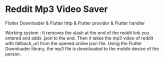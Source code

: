 # Reddit Mp3 Video Saver

Flutter Downloader & Flutter http & Flutter provider & Flutter handler 

Working system :
It removes the slash at the end of the reddit link you entered and adds .json to the end.
Then it takes the mp3 video of reddit with fallback_url from the opened online json file.
Using the Flutter Downloader library, the mp3 file is downloaded to the mobile device of the person.

